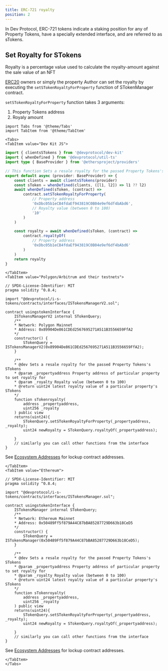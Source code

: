 ```yaml
---
title: ERC-721 royalty
position: 2
---
```


In Dev Protocol, ERC-721 tokens indicate a staking position for any of Property Tokens, have a specially extended interface, and are referred to as sTokens.

## Set Royalty for STokens
Royalty is a percentage value used to calculate the royalty-amount against the sale value of an NFT

[ERC20](./../property-tokens/erc20-tokens-minting.md) owners or simply the property Author can set the royalty by executing the `setSTokenRoyaltyForProperty` function of STokenManager contract.

`setSTokenRoyaltyForProperty` function takes 3 arguments:

1. Property Tokens address
2. Royaly amount

```mdx-code-block
import Tabs from '@theme/Tabs'
import TabItem from '@theme/TabItem'

<Tabs>
<TabItem value="Dev Kit JS">
```

```ts
import { clientsSTokens } from '@devprotocol/dev-kit'
import { whenDefined } from '@devprotocol/util-ts'
import type { BaseProvider } from '@ethersproject/providers'

// This function Sets a resale royalty for the passed Property Tokens's STokens & returns latest royalty value of a particular property's STokens
export default async (provider: BaseProvider) => {
    const clients = await clientsSTokens(provider)
    const sToken = whenDefined(clients, ([l1, l2]) => l1 ?? l2)
    await whenDefined(sToken, (contract) =>
        contract.setSTokenRoyaltyForProperty(
            // Property address
            '0xDbc05b1eCB4fdaEf943819C0B04e9ef6df4bAbd6',
            // Royalty value (between 0 to 100)
            '10'
        )
    )

    const royalty = await whenDefined(sToken, (contract) =>
        contract.royaltyOf(
            // Property address
            '0xDbc05b1eCB4fdaEf943819C0B04e9ef6df4bAbd6'
        )
    )
    return royalty
}
```

```mdx-code-block
</TabItem>
<TabItem value="Polygon/Arbitrum and their testnets">
```

```solidity
// SPDX-License-Identifier: MIT
pragma solidity ^0.8.4;

import "@devprotocol/i-s-tokens/contracts/interfaces/ISTokensManagerV2.sol";

contract usingstokenInterface {
    ISTokensManagerV2 internal STokenQuery;
    /**
    * Network: Polygon Mainnet
    * Address: 0x89904De861CDEd2567695271A511B3556659FfA2
    */
    constructor() {
        STokenQuery = ISTokensManagerV2(0x89904De861CDEd2567695271A511B3556659FfA2);
    }

    /**
    * @dev Sets a resale royalty for the passed Property Tokens's STokens
    * @param _propertyaddress Property address of particular property to set royalty for
    * @param _royalty Royalty value (between 0 to 100)
    * @return uint24 latest royalty value of a particular property's STokens
    */
    function sTokenroyalty(
        address _propertyaddress,
        uint256 _royalty
    ) public view
    returns(uint24){
        STokenQuery.setSTokenRoyaltyForProperty(_propertyaddress, _royalty);
        uint24 newRoyalty = STokenQuery.royaltyOf(_propertyaddress);

    }
    // similarly you can call other functions from the interface
}
```

See [Ecosystem Addresses](../../ecosystem-addresses.md) for lockup contract addresses.

```mdx-code-block
</TabItem>
<TabItem value="Ethereum">
```

```solidity
// SPDX-License-Identifier: MIT
pragma solidity ^0.8.4;

import "@devprotocol/i-s-tokens/contracts/interfaces/ISTokensManager.sol";

contract usingstokenInterface {
    ISTokensManager internal STokenQuery;
    /**
    * Network: Ethereum Mainnet
    * Address: 0x50489Ff5f879A44C87bBA85287729D663b18CeD5
    */
    constructor() {
        STokenQuery = ISTokensManager(0x50489Ff5f879A44C87bBA85287729D663b18CeD5);
    }

    /**
    * @dev Sets a resale royalty for the passed Property Tokens's STokens
    * @param _propertyaddress Property address of particular property to set royalty for
    * @param _royalty Royalty value (between 0 to 100)
    * @return uint24 latest royalty value of a particular property's STokens
    */
    function sTokenroyalty(
        address _propertyaddress,
        uint256 _royalty
    ) public view
    returns(uint24){
        STokenQuery.setSTokenRoyaltyForProperty(_propertyaddress, _royalty);
        uint24 newRoyalty = STokenQuery.royaltyOf(_propertyaddress);

    }
    // similarly you can call other functions from the interface
}
```

See [Ecosystem Addresses](../../ecosystem-addresses.md) for lockup contract addresses.

```mdx-code-block
</TabItem>
</Tabs>
```
